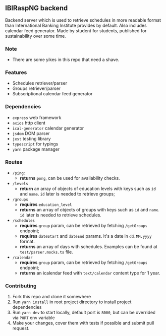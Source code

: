 ## IBIRaspNG backend

Backend server which is used to retrieve schedules in more readable format than International Banking Institute provides by default. Also includes calendar feed generator. Made by student for students, published for sustainability over some time.

### Note
- There are some yikes in this repo that need a shave.

### Features
- Schedules retriever/parser
- Groups retriever/parser
- Subscriptional calendar feed generator

### Dependencies
- `express` web framework
- `axios` http client
- `ical-generator` calendar generator
- `jsdom` DOM parser
- `jest` testing library
- `typescript` for typings
- `yarn` package manager

### Routes

- `/ping`:
  - **returns** `pong`, can be used for availability checks.
- `/levels`
  - **return** an array of objects of education levels with keys such as `id` and `name`. `id` later is needed to retrieve groups;
- `/groups`
  - **requires** `education_level` 
  - **returns** an array of objects of groups with keys such as `id` and `name`. `id` later is needed to retrieve schedules.
- `/schedules`
  - **requires** `group` param, can be retrieved by fetching `/getGroups` endpoint;
  - **requires** `dateStart` and `dateEnd` params. It's a date in `dd.MM.yyyy` format.
  - **returns** an array of days with schedules. Examples can be found at `test/parser.mocks.ts` file.
- `/calendar`
  - **requires** `group` param, can be retrieved by fetching `/getGroups` endpoint;
  - **returns** an icalendar feed with `text/calendar` content type for 1 year.

### Contributing
1. Fork this repo and clone it somewhere
2. Run `yarn install` in root project directory to install project dependencies
3. Run `yarn dev` to start locally, default port is `8000`, but can be overrided via `PORT` env variable
4. Make your changes, cover them with tests if possible and submit pull request.
